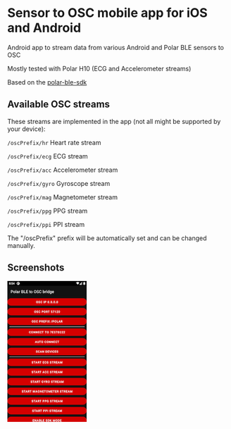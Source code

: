 # Sensor to OSC mobile app for iOS and Android

Android app to stream data from various Android and Polar BLE sensors to OSC

Mostly tested with Polar H10 (ECG and Accelerometer streams)

Based on the [polar-ble-sdk](https://github.com/polarofficial/polar-ble-sdk)

## Available OSC streams

These streams are implemented in the app (not all might be supported by your device):

`/oscPrefix/hr` Heart rate stream

`/oscPrefix/ecg` ECG stream

`/oscPrefix/acc` Accelerometer stream

`/oscPrefix/gyro` Gyroscope stream

`/oscPrefix/mag` Magnetometer stream

`/oscPrefix/ppg` PPG stream

`/oscPrefix/ppi` PPI stream

The "/oscPrefix" prefix will be automatically set and can be changed manually.

## Screenshots

![Screenshot](/screenshot1.png)
